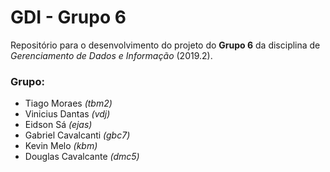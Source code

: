 # GDI - Grupo 6

Repositório para o desenvolvimento do projeto do **Grupo 6** da disciplina de _Gerenciamento de Dados e Informação_ (2019.2).

### Grupo:
+ Tiago Moraes _(tbm2)_
+ Vinicius Dantas _(vdj)_
+ Eidson Sá _(ejas)_
+ Gabriel Cavalcanti _(gbc7)_
+ Kevin Melo _(kbm)_
+ Douglas Cavalcante _(dmc5)_
